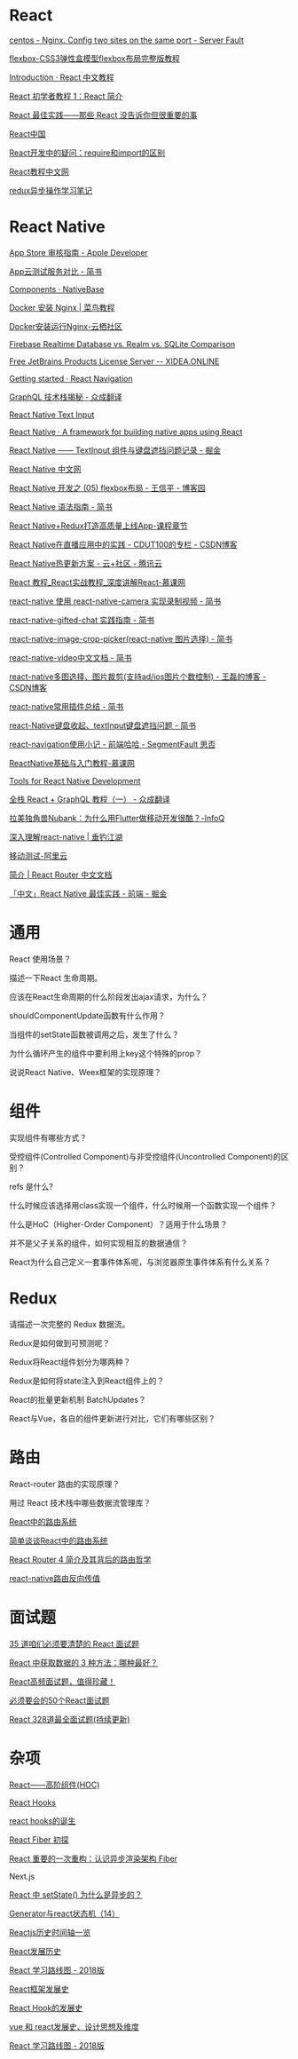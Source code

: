 # React

[centos - Nginx. Config two sites on the same port - Server Fault](https://serverfault.com/questions/705863/nginx-config-two-sites-on-the-same-port)

[flexbox-CSS3弹性盒模型flexbox布局完整版教程](http://caibaojian.com/flexbox-guide.html#t8)

[Introduction · React 中文教程](http://uprogrammer.cn/react-tutorial-cn/)

[React 初学者教程 1：React 简介](https://www.w3cplus.com/react/introducing-react.html)

[React 最佳实践——那些 React 没告诉你但很重要的事](https://segmentfault.com/a/1190000005013207)

[React中国](http://www.react-cn.com/)

[React开发中的疑问：require和import的区别](https://www.jianshu.com/p/37c644db7707)

[React教程中文网](http://www.reactpeixun.com/)

[redux异步操作学习笔记](http://www.cnblogs.com/xianyulaodi/p/5621959.html)

# React Native

[App Store 审核指南 - Apple Developer](https://developer.apple.com/cn/app-store/review/guidelines/)

[App云测试服务对比 - 简书](https://www.jianshu.com/p/a0250c5ea3c6)

[Components · NativeBase](https://docs.nativebase.io/Components.html#Components)

[Docker 安装 Nginx | 菜鸟教程](http://www.runoob.com/docker/docker-install-nginx.html)

[Docker安装运行Nginx-云栖社区](https://yq.aliyun.com/articles/598410)

[Firebase Realtime Database vs. Realm vs. SQLite Comparison](https://db-engines.com/en/system/Firebase+Realtime+Database%3bRealm%3bSQLite)

[Free JetBrains Products License Server -- XIDEA.ONLINE](http://xidea.online/)

[Getting started · React Navigation](https://reactnavigation.org/docs/en/getting-started.html)

[GraphQL 技术栈揭秘 - 众成翻译](http://www.zcfy.cc/article/the-graphql-stack-how-everything-fits-together-apollo-graphql-4549.html?t=new)

[React Native Text Input](https://www.tutorialspoint.com/react_native/react_native_text_input.htm)

[React Native · A framework for building native apps using React](https://facebook.github.io/react-native/)

[React Native —— TextInput 组件与键盘遮挡问题记录 - 掘金](https://juejin.im/post/5b2bc32ff265da59874d6194)

[React Native 中文网](http://reactnative.cn/)

[React Native 开发之 (05) flexbox布局 - 王信平 - 博客园](http://www.cnblogs.com/wangshuo1/p/react_native_05.html)

[React Native 语法指南 - 简书](https://www.jianshu.com/p/dcd26c3375ca)

[React Native+Redux打造高质量上线App-课程章节](https://coding.imooc.com/class/chapter/304.html#Anchor)

[React Native在直播应用中的实践 - CDUT100的专栏 - CSDN博客](https://blog.csdn.net/cdut100/article/details/52420698)

[React Native热更新方案 - 云+社区 - 腾讯云](https://cloud.tencent.com/developer/article/1038740)

[React 教程_React实战教程_深度讲解React-慕课网](https://www.imooc.com/topic/reactnative)

[react-native 使用 react-native-camera 实现录制视频 - 简书](https://www.jianshu.com/p/5e7307408a8e)

[react-native-gifted-chat 实践指南 - 简书](https://www.jianshu.com/p/742773f0bb1b)

[react-native-image-crop-picker(react-native 图片选择) - 简书](https://www.jianshu.com/p/71dee6198b56)

[react-native-video中文文档 - 简书](https://www.jianshu.com/p/2db4e3e2c343)

[react-native多图选择、图片裁剪(支持ad/ios图片个数控制) - 王磊的博客 - CSDN博客](https://blog.csdn.net/sufu1065/article/details/80116731)

[react-native常用插件总结 - 简书](https://www.jianshu.com/p/52badbed4e7e)

[react-Native键盘收起、textInput键盘遮挡问题 - 简书](https://www.jianshu.com/p/ad00299bdc6b)

[react-navigation使用小记 - 前端哈哈 - SegmentFault 思否](https://segmentfault.com/a/1190000015721918)

[ReactNative基础与入门教程-慕课网](https://www.imooc.com/learn/808)

[Tools for React Native Development](https://code.tutsplus.com/articles/tools-for-react-native-development--cms-29791)

[全栈 React + GraphQL 教程（一） - 众成翻译](http://www.zcfy.cc/article/full-stack-react-graphql-tutorial-apollo-graphql-4341.html?t=new)

[拉美独角兽Nubank：为什么用Flutter做移动开发很酷？-InfoQ](https://www.infoq.cn/article/jir3uomFKkpPlqyKMMcR)

[深入理解react-native | 垂钓江湖](http://blog.ilibrary.me/2016/12/25/react-native-internal)

[移动测试-阿里云](https://www.aliyun.com/product/mqc?spm=5176.8142029.388261.354.3836dbccTnwPAJ)

[简介 | React Router 中文文档](http://react-guide.github.io/react-router-cn/docs/Introduction.html)

[「中文」React Native 最佳实践 - 前端 - 掘金](https://juejin.im/entry/57146f338ac247006478f2d3)

# 通用

React 使用场景？

描述一下React 生命周期。

应该在React生命周期的什么阶段发出ajax请求，为什么？

shouldComponentUpdate函数有什么作用？

当组件的setState函数被调用之后，发生了什么？

为什么循环产生的组件中要利用上key这个特殊的prop？

说说React Native、Weex框架的实现原理？

# 组件

实现组件有哪些方式？

受控组件(Controlled Component)与非受控组件(Uncontrolled Component)的区别？

refs 是什么?

什么时候应该选择用class实现一个组件，什么时候用一个函数实现一个组件？

什么是HoC（Higher-Order Component）？适用于什么场景？

并不是父子关系的组件，如何实现相互的数据通信？

React为什么自己定义一套事件体系呢，与浏览器原生事件体系有什么关系？

# Redux

请描述一次完整的 Redux 数据流。

Redux是如何做到可预测呢？

Redux将React组件划分为哪两种？

Redux是如何将state注入到React组件上的？

React的批量更新机制 BatchUpdates？

React与Vue，各自的组件更新进行对比，它们有哪些区别？

# 路由

React-router 路由的实现原理？

用过 React 技术栈中哪些数据流管理库？

[React中的路由系统](https://www.bbsmax.com/A/B0zqmWP8zv/)

[简单谈谈React中的路由系统](http://www.10qianwan.com/articledetail/22653.html)

[React Router 4 简介及其背后的路由哲学](http://reactpeixun.com/reactganhuo/2018-01-28/335.html)

[react-native路由反向传值](https://www.jianshu.com/p/a5287a6f3f01)

# 面试题

[35 道咱们必须要清楚的 React 面试题](https://juejin.im/post/5dc20a4ff265da4d4e30040b)

[React 中获取数据的 3 种方法：哪种最好？](https://juejin.im/post/5dc4ada5f265da4cfb51303e)

[React高频面试题，值得珍藏！](http://www.lucklnk.com/godaddy/details/aid/690502212)

[必须要会的50个React面试题](https://segmentfault.com/a/1190000018604138)

[React 328道最全面试题(持续更新)](https://juejin.im/post/5d310e8bf265da1bd261259d)

# 杂项

[React——高阶组件(HOC)](https://blog.csdn.net/qq_35534823/article/details/80566037)

[React Hooks]( https://www.jianshu.com/p/76901410645a)

[react hooks的诞生](https://zhuanlan.zhihu.com/p/50953073)

[React Fiber 初探]( https://www.cnblogs.com/qingmingsang/articles/9131512.html)

[React 重要的一次重构：认识异步渲染架构 Fiber]( https://zhuanlan.zhihu.com/p/49954208)

Next.js

[React 中 setState() 为什么是异步的？]( https://www.jqhtml.com/15392.html)

[Generator与react状态机（14）]( https://zhuanlan.zhihu.com/p/60914496)

[Reactjs历史时间轴一览](https://www.jianshu.com/p/ad533d71f79e)

[React发展历史](https://blog.csdn.net/Leon_Jinhai_Sun/article/details/103442727)

[React 学习路线图 - 2018版](https://zhuanlan.zhihu.com/p/39744174)

[React框架发展史](https://www.deaboway.com/react%e6%a1%86%e6%9e%b6%e5%8f%91%e5%b1%95%e5%8f%b2.html)

[React Hook的发展史](https://juejin.cn/post/6995889352400338951)

[vue 和 react发展史、设计思想及维度](https://bbs.huaweicloud.com/blogs/257646)

[React 学习路线图 - 2018版](https://zhuanlan.zhihu.com/p/39744174)